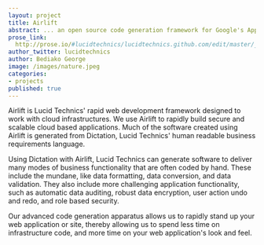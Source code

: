 ```yaml
---
layout: project
title: Airlift
abstract: ... an open source code generation framework for Google's AppEngine and node.js.
prose_link:
  http://prose.io/#lucidtechnics/lucidtechnics.github.com/edit/master/_posts/features/0100-01-01-airlift.md
author_twitter: lucidtechnics
author: Bediako George
image: /images/nature.jpeg
categories:
- projects
published: true
---
```


Airlift is Lucid Technics' rapid web development framework designed to work with cloud infrastructures. We use Airlift to rapidly build secure and scalable cloud based applications.  Much of the software created using Airlift is generated from Dictation, Lucid Technics' human readable business requirements language.

Using Dictation with Airlift, Lucid Technics can generate software to deliver many modes of business functionality that are often coded by hand.  These include the mundane, like data formatting, data conversion, and data validation.  They also include more challenging application functionality, such as automatic data auditing, robust data encryption, user action undo and redo, and role based security.

Our advanced code generation apparatus allows us to rapidly stand up your web application or site, thereby allowing us to spend less time on infrastructure code, and more time on your web application's look and feel.

